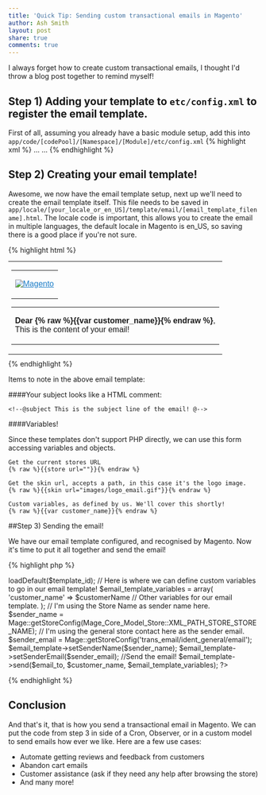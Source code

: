 ```yaml
---
title: 'Quick Tip: Sending custom transactional emails in Magento'
author: Ash Smith
layout: post
share: true
comments: true
---
```


I always forget how to create custom transactional emails, I thought I'd throw a blog post together to remind myself!

## Step 1) Adding your template to `etc/config.xml` to register the email template.

First of all, assuming you already have a basic module setup, add this into `app/code/[codePool]/[Namespace]/[Module]/etc/config.xml`
{% highlight xml %}
<config>
    ...
    <global>
        ...
        <template>
            <email>
                <!-- Give the template a uniqiue name, you'll need to refer to this later when sending the email-->
                <[email_template_name]>
                    <label>[Email Template Label]</label>
                    <file>[email_template_filename].html</file>
                    <type>html</type>
                </[email_template_name]>
            </email>
        </template>
    </global>
</config>
{% endhighlight %}

## Step 2) Creating your email template!

Awesome, we now have the email template setup, next up we'll need to create the email template itself. This file needs to be saved in `app/locale/[your_locale_or_en_US]/template/email/[email_template_filename].html`. The locale code is important, this allows you to create the email in multiple languages, the default locale in Magento is en_US, so saving there is a good place if you're not sure.

{% highlight html %}
<!--@subject This is the subject line of the email! @-->
<div style="font:11px/1.35em Verdana, Arial, Helvetica, sans-serif;">
  <table cellspacing="0" cellpadding="0" border="0" width="98%" style="margin-top:10px; font:11px/1.35em Verdana, Arial, Helvetica, sans-serif; margin-bottom:10px;">
    <tr>
      <td align="center" valign="top">
        <!-- [ header starts here] -->
          <table cellspacing="0" cellpadding="0" border="0" width="650">
            <tr>
              <td valign="top">
                <p>
                  <a href="{% raw %}{{store url=""}}{% endraw %}" style="color:#1E7EC8;"><img src="{% raw %}{{skin url="images/logo_email.gif" _area='frontend'}}{% endraw %}" alt="Magento" border="0"/></a>
                </p>
              </td>
            </tr>
          </table>
          <!-- [ middle starts here] -->
          <table cellspacing="0" cellpadding="0" border="0" width="650">
            <tr>
              <td valign="top">
                <p>
                <strong>Dear {% raw %}{{var customer_name}}{% endraw %}</strong>,<br/>
                This is the content of your email!
                </p>
              </td>
            </tr>
          </table>
      </td>
    </tr>
  </table>
</div>
{% endhighlight %}

Items to note in the above email template:

####Your subject looks like a HTML comment:

    <!--@subject This is the subject line of the email! @-->

####Variables!

Since these templates don't support PHP directly, we can use this form accessing variables and objects.

    Get the current stores URL
    {% raw %}{{store url=""}}{% endraw %}

    Get the skin url, accepts a path, in this case it's the logo image.
    {% raw %}{{skin url="images/logo_email.gif"}}{% endraw %}

    Custom variables, as defined by us. We'll cover this shortly!
    {% raw %}{{var customer_name}}{% endraw %}


##Step 3) Sending the email!

We have our email template configured, and recognised by Magento. Now it's time to put it all together and send the email!

{% highlight php %}
<?php

// This is the template name from your etc/config.xml 
$template_id = '[email_template_name]';

// Who were sending to...
$email_to = 'demo@example.com';
$customer_name   = 'John Doe';

// Load our template by template_id
$email_template  = Mage::getModel('core/email_template')->loadDefault($template_id);

// Here is where we can define custom variables to go in our email template!
$email_template_variables = array(
    'customer_name' => $customerName
    // Other variables for our email template.
);

// I'm using the Store Name as sender name here.
$sender_name = Mage::getStoreConfig(Mage_Core_Model_Store::XML_PATH_STORE_STORE_NAME);
// I'm using the general store contact here as the sender email.
$sender_email = Mage::getStoreConfig('trans_email/ident_general/email');
$email_template->setSenderName($sender_name);
$email_template->setSenderEmail($sender_email); 

//Send the email!
$email_template->send($email_to, $customer_name, $email_template_variables);
?>
{% endhighlight %}

## Conclusion

And that's it, that is how you send a transactional email in Magento. We can put the code from step 3 in side of a Cron, Observer, or in a custom model to send emails how ever we like. Here are a few use cases:

- Automate getting reviews and feedback from customers
- Abandon cart emails
- Customer assistance (ask if they need any help after browsing the store)
- And many more!
